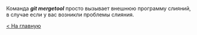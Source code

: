 Команда ***git mergetool*** просто вызывает внешнюю программу слияний, в случае если у вас возникли проблемы слияния.

[< На главную](readme.md)